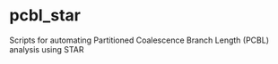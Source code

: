 # pcbl_star
Scripts for automating Partitioned Coalescence Branch Length (PCBL) analysis using STAR
